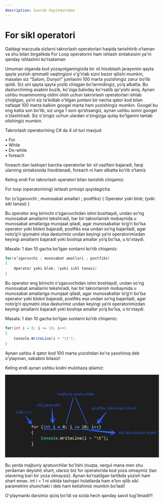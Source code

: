 ```yaml
---
description: Suxrob Xayitmurodov
---
```


# For sikl operatori

Galdagi mavzuda sizlarni takrorlash operatorlari haqida tanishtirib o’taman va shu bilan birgalikda For Loop operatorini ham ishlash sintaksisini ya'ni qanday ishlashini ko’rsataman

Umuman olganda kod yozayotganingizda bir xil hisoblash jarayonini qayta qayta yozish qimmatli vaqtingizni o'g'irlab sizni bezor qilishi mumkin, masalan siz “Salom, Dunyo!” jumlasini 100 marta yozishingiz zarur bo’lib qoldi. Siz uni qayta qayta yozib chiqgan bo’larmidingiz, yo’q albatta. Bu dasturchining asabini buzib, ko'ziga baloday ko'rsatib qo'yishi aniq. Aynan ushbu muammoning oldini olish uchun takrorlash operatorlari ishlab chiqilgan, ya’ni siz ta’kidlab o’tilgan jumlani bir necha qator kod bilan nafaqat 100 marta balkim googel marta ham yozishingiz mumkin. Googel bu eng katta son bo’lib, siz unga 1 soni qo’shsangiz, aynan ushbu sonni googel o’zlashtiradi. Siz o’zingiz uchun ulardan o’zingizga qulay bo’lganini tanlab olishingiz mumkin.

Takrorlash operatorining C\# da 4 xil turi mavjud:

•       For  
•       While  
•       Do-while  
•       foreach

foreach dan tashqari barcha operatorlar bir xil vazifani bajaradi, farqi ularning sintaksisida hisoblanadi, foreach ni ham albatta ko’rib o’tamiz

Keling endi For takrorlash operatori bilan tanishib chiqamiz:

For loop \(operatorining\) ishlash prinsipi quyidagicha

for \(o’zgaruvchi ; munosabat amallari ; postfiks\) { Operator yoki blok; \(yoki sikl tanasi\) }

Bu operator eng birinchi o’zgaruvchidan ishni boshlaydi, undan so’ng munosabat amallarini tekshiradi, har bir takrorlanish mobaynida u munosabat amallariga murojaat qiladi, agar munosabatlar to’g’ri bo’lsa operator yoki blokni bajaradi, postfiks esa undan so’ng bajariladi, agar noto’g’ri qiymatni olsa dasturimiz undan keyingi ya’ni operatorimizdan keyingi amallarni bajaradi yoki boshqa amallar yo’q bo’lsa, u to’xtaydi.

Masala: 1 dan 10 gacha bo’lgan sonlarni ko’rib chiqamiz:

```csharp
for(o’zgaruvchi ; munosabat amallari ; postfiks)
{
    Operator yoki blok; (yoki sikl tanasi)
}
```

Bu operator eng birinchi o’zgaruvchidan ishni boshlaydi, undan so’ng munosabat amallarini tekshiradi, har bir takrorlanish mobaynida u munosabat amallariga murojaat qiladi, agar munosabatlar to’g’ri bo’lsa operator yoki blokni bajaradi, postfiks esa undan so’ng bajariladi, agar noto’g’ri qiymatni olsa dasturimiz undan keyingi ya’ni operatorimizdan keyingi amallarni bajaradi yoki boshqa amallar yo’q bo’lsa, u to’xtaydi.

Masala: 1 dan 10 gacha bo’lgan sonlarni ko’rib chiqamiz:

```csharp
for(int i = 0; i <= 10; i++)
{
    Console.WriteLine(i + "\t");
}
```

Aynan ushbu 4 qator kod 100 marta yozishdan ko'ra yaxshiroq deb o'ylayman, sababini bilasiz!

Keling endi aynan ushbu kodni mulohaza qilamiz:

![](../../../.gitbook/assets/image%20%2820%29.png)

Bu yerda majburiy ajratuvchilar bo'lishi \(nuqta, vergul mana men shu yerdaman deyishi\)  shart, ularsiz biz for operatorida kod yoza olmaymiz \(tan olavering bari bir yoza olmaysiz\). Aynan ko’rsatilgan tartibda yozish ham shart emas. int i = 1 ni siklda tashqari holatlarda ham e’lon qilib sikl parametrini shunchaki i deb ham ketishimiz mumkin bo’ladi!

O'ylaymanki darsimiz qiziq bo'ldi va sizda hech qanday savol tug'ilmadi!!!

